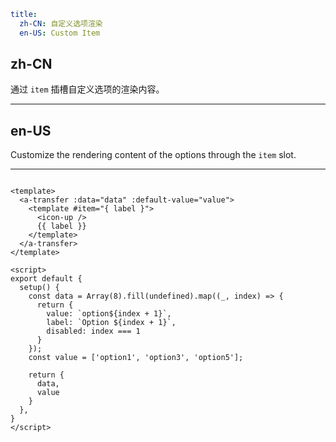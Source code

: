 ```yaml
title:
  zh-CN: 自定义选项渲染
  en-US: Custom Item
```

## zh-CN

通过 `item` 插槽自定义选项的渲染内容。

---

## en-US

Customize the rendering content of the options through the `item` slot.

---

```vue

<template>
  <a-transfer :data="data" :default-value="value">
    <template #item="{ label }">
      <icon-up />
      {{ label }}
    </template>
  </a-transfer>
</template>

<script>
export default {
  setup() {
    const data = Array(8).fill(undefined).map((_, index) => {
      return {
        value: `option${index + 1}`,
        label: `Option ${index + 1}`,
        disabled: index === 1
      }
    });
    const value = ['option1', 'option3', 'option5'];

    return {
      data,
      value
    }
  },
}
</script>
```
